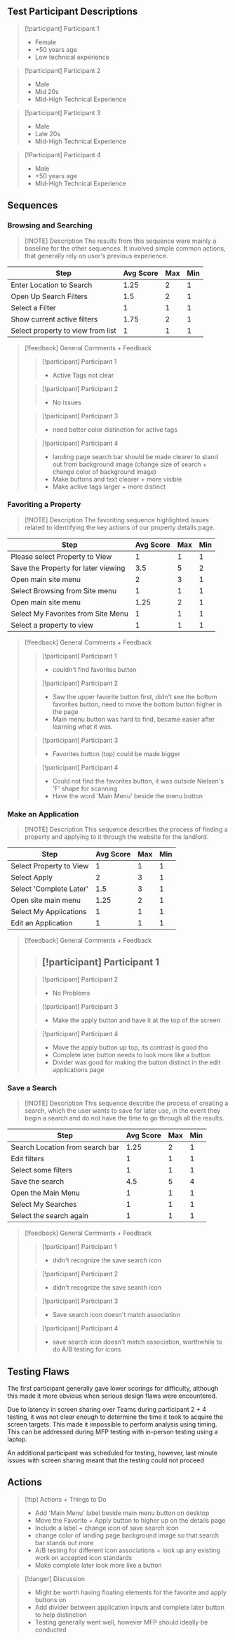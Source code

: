 ## Test Participant Descriptions

> [!participant] Participant 1
> - Female
> - +50 years age
> - Low technical experience


> [!participant] Participant 2
> - Male
> - Mid 20s
> - Mid-High Technical Experience


> [!participant] Participant 3
> - Male
> - Late 20s
> - Mid-High Technical Experience


> [!Participant] Participant 4
> - Male
> - +50 years age
> - Mid-High Technical Experience




## Sequences
### Browsing and Searching
> [!NOTE] Description
> The results from this sequence were mainly a baseline for the other sequences. It involved simple common actions, that generally rely on user's previous experience. 

| Step                              | Avg Score | Max | Min |
| --------------------------------- | --------- | --- | --- |
| Enter Location to Search          | 1.25      | 2   | 1   |
| Open Up Search Filters            | 1.5       | 2   | 1   |
| Select a Filter                   | 1         | 1   | 1   |
| Show current active filters       | 1.75      | 2   | 1   |
| Select property to view from list | 1         | 1   | 1    |

> [!feedback] General Comments + Feedback
> > [!participant] Participant 1
> > - Active Tags not clear
> 
> > [!participant] Participant 2
> > - No issues
> 
> > [!participant] Participant 3
> > - need better color distinction for active tags
> 
> > [!participant] Participant 4
> > - landing page search bar should be made clearer to stand out from background image (change size of search + change color of background image)
> > - Make buttons and text clearer + more visible
> > - Make active tags larger + more distinct
> 

### Favoriting a Property

> [!NOTE] Description
> The favoriting sequence highlighted issues related to identifying the key actions of our property details page. 

| Step                                | Avg Score | Max | Min |
| ----------------------------------- | --------- | --- | --- |
| Please select Property to View      | 1         | 1   | 1   |
| Save the Property for later viewing | 3.5       | 5   | 2   |
| Open main site menu                 | 2         | 3   | 1   |
| Select Browsing from Site menu      | 1         | 1   | 1   |
| Open main site menu                 | 1.25      | 2   | 1   |
| Select My Favorites from Site Menu  | 1         | 1   | 1   |
| Select a property to view           | 1         | 1   | 1    |

> [!feedback] General Comments + Feedback
> > [!participant] Participant 1
> > - couldn't find favorites button
> 
> > [!participant] Participant 2
> > - Saw the upper favorite button first, didn't see the bottom favorites button, need to move the bottom button higher in the page
> > - Main menu button was hard to find, became easier after learning what it was.
> 
> > [!participant] Participant 3
> > - Favorites button (top) could be made bigger
> 
> > [!participant] Participant 4
> > - Could not find the favorites button, it was outside Nielsen's 'F' shape for scanning
> > - Have the word 'Main Menu' beside the menu button
> > 

### Make an Application

> [!NOTE] Description
> This sequence describes the process of finding a property and applying to it through the website for the landlord.

| Step                    | Avg Score | Max | Min |
| ----------------------- | --------- | --- | --- |
| Select Property to View | 1         | 1   | 1   |
| Select Apply            | 2         | 3   | 1   |
| Select 'Complete Later' | 1.5       | 3   | 1   |
| Open site main menu     | 1.25      | 2   | 1   |
| Select My Applications  | 1         | 1   | 1   |
| Edit an Application     | 1         | 1   | 1    |

> [!feedback] General Comments + Feedback
> > [!participant] Participant 1
> > - 
> 
> > [!participant] Participant 2
> > - No Problems
> 
> > [!participant] Participant 3
> > - Make the apply button and have it at the top of the screen
> 
> > [!participant] Participant 4
> > - Move the apply button up top, its contrast is good tho
> > - Complete later button needs to look more like a button
> > - Divider was good for making the button distinct in the edit applications page

### Save a Search

> [!NOTE] Description
> This sequence describe the process of creating a search, which the user wants to save for later use, in the event they begin a search and do not have the time to go through all the results.

| Step                            | Avg Score | Max | Min |
| ------------------------------- | --------- | --- | --- |
| Search Location from search bar | 1.25      | 2   | 1   |
| Edit filters                    | 1         | 1   | 1   |
| Select some filters             | 1         | 1   | 1   |
| Save the search                 | 4.5       | 5   | 4   |
| Open the Main Menu              | 1         | 1   | 1   |
| Select My Searches              | 1         | 1   | 1   |
| Select the search again         | 1         | 1   | 1    |

> [!feedback] General Comments + Feedback
> > [!participant] Participant 1
> > - didn't recognize the save search icon
> 
> > [!participant] Participant 2
> > - didn't recognize the save search icon
> 
> > [!participant] Participant 3
> > - Save search icon doesn't match association
> 
> > [!participant] Participant 4
> > - save search icon doesn't match association, worthwhile to do A/B testing for icons

## Testing Flaws
The first participant generally gave lower scorings for difficulty, although this made it more obvious when serious design flaws were encountered. 

Due to latency in screen sharing over Teams during participant 2 + 4 testing, it was not clear enough to determine the time it took to acquire the screen targets. This made it impossible to perform analysis using timing. This can be addressed during MFP testing with in-person testing using a laptop.

An additional participant was scheduled for testing, however, last minute issues with screen sharing meant that the testing could not proceed
## Actions

> [!tip] Actions + Things to Do
> - Add 'Main Menu' label beside main menu button on desktop
> - Move the Favorite + Apply button to higher up on the details page
> - Include a label + change icon of save search icon
> - change color of landing page background image so that search bar stands out more
> - A/B testing for different icon associations + look up any existing work on accepted icon standards
> - Make complete later look more like a button

> [!danger] Discussion
> - Might be worth having floating elements for the favorite and apply buttons on
> - Add divider between application inputs and complete later button to help distinction
> - Testing generally went well, however MFP should ideally be conducted 




